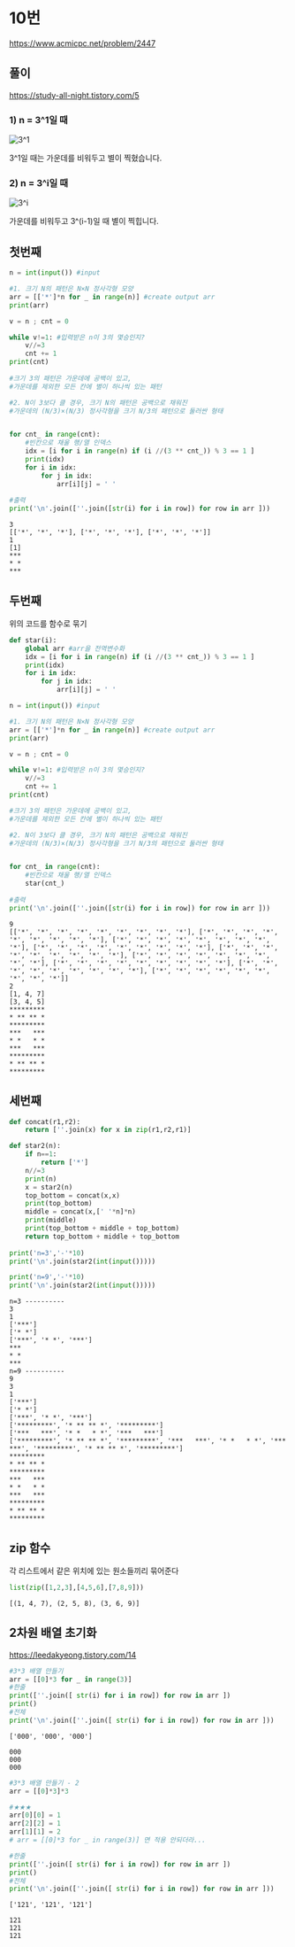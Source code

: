 # 10번
https://www.acmicpc.net/problem/2447

## 풀이

https://study-all-night.tistory.com/5


### 1) n = 3^1일 때
![3^1](https://img1.daumcdn.net/thumb/R1280x0/?scode=mtistory2&fname=https%3A%2F%2Fblog.kakaocdn.net%2Fdn%2Fc4Gd26%2FbtqF4yxgYsb%2FiR0OHK2kdfKejHHjnN1R5k%2Fimg.png)

3^1일 때는 가운데를 비워두고 별이 찍혔습니다.


### 2) n = 3^i일 때
![3^i](https://img1.daumcdn.net/thumb/R1280x0/?scode=mtistory2&fname=https%3A%2F%2Fblog.kakaocdn.net%2Fdn%2Fbh3GEd%2FbtqF7L9zccc%2FjKC5MBYKO5I6AnXqRqJjT1%2Fimg.png)

가운데를 비워두고 3^(i-1)일 때 별이 찍힙니다.


## 첫번째


```python
n = int(input()) #input

#1. 크기 N의 패턴은 N×N 정사각형 모양
arr = [['*']*n for _ in range(n)] #create output arr
print(arr)

v = n ; cnt = 0

while v!=1: #입력받은 n이 3의 몇승인지?
    v//=3
    cnt += 1
print(cnt)
    
#크기 3의 패턴은 가운데에 공백이 있고,
#가운데를 제외한 모든 칸에 별이 하나씩 있는 패턴

#2. N이 3보다 클 경우, 크기 N의 패턴은 공백으로 채워진
#가운데의 (N/3)×(N/3) 정사각형을 크기 N/3의 패턴으로 둘러싼 형태


for cnt_ in range(cnt):
    #빈칸으로 채울 행/열 인덱스
    idx = [i for i in range(n) if (i //(3 ** cnt_)) % 3 == 1 ]
    print(idx)
    for i in idx:
        for j in idx:
            arr[i][j] = ' '
            
#출력
print('\n'.join([''.join([str(i) for i in row]) for row in arr ]))
```

    3
    [['*', '*', '*'], ['*', '*', '*'], ['*', '*', '*']]
    1
    [1]
    ***
    * *
    ***
    

## 두번째
위의 코드를 함수로 묶기


```python
def star(i):
    global arr #arr을 전역변수화
    idx = [i for i in range(n) if (i //(3 ** cnt_)) % 3 == 1 ]
    print(idx)
    for i in idx:
        for j in idx:
            arr[i][j] = ' '

n = int(input()) #input

#1. 크기 N의 패턴은 N×N 정사각형 모양
arr = [['*']*n for _ in range(n)] #create output arr
print(arr)

v = n ; cnt = 0

while v!=1: #입력받은 n이 3의 몇승인지?
    v//=3
    cnt += 1
print(cnt)

#크기 3의 패턴은 가운데에 공백이 있고,
#가운데를 제외한 모든 칸에 별이 하나씩 있는 패턴

#2. N이 3보다 클 경우, 크기 N의 패턴은 공백으로 채워진
#가운데의 (N/3)×(N/3) 정사각형을 크기 N/3의 패턴으로 둘러싼 형태


for cnt_ in range(cnt):
    #빈칸으로 채울 행/열 인덱스
    star(cnt_)
            
#출력
print('\n'.join([''.join([str(i) for i in row]) for row in arr ]))
```

    9
    [['*', '*', '*', '*', '*', '*', '*', '*', '*'], ['*', '*', '*', '*', '*', '*', '*', '*', '*'], ['*', '*', '*', '*', '*', '*', '*', '*', '*'], ['*', '*', '*', '*', '*', '*', '*', '*', '*'], ['*', '*', '*', '*', '*', '*', '*', '*', '*'], ['*', '*', '*', '*', '*', '*', '*', '*', '*'], ['*', '*', '*', '*', '*', '*', '*', '*', '*'], ['*', '*', '*', '*', '*', '*', '*', '*', '*'], ['*', '*', '*', '*', '*', '*', '*', '*', '*']]
    2
    [1, 4, 7]
    [3, 4, 5]
    *********
    * ** ** *
    *********
    ***   ***
    * *   * *
    ***   ***
    *********
    * ** ** *
    *********
    

## 세번째


```python
def concat(r1,r2):
    return [''.join(x) for x in zip(r1,r2,r1)]

def star2(n):
    if n==1:
        return ['*']
    n//=3
    print(n)
    x = star2(n)
    top_bottom = concat(x,x)
    print(top_bottom)
    middle = concat(x,[' '*n]*n)
    print(middle)
    print(top_bottom + middle + top_bottom)
    return top_bottom + middle + top_bottom
    
print('n=3','-'*10)
print('\n'.join(star2(int(input()))))

print('n=9','-'*10)
print('\n'.join(star2(int(input()))))
```

    n=3 ----------
    3
    1
    ['***']
    ['* *']
    ['***', '* *', '***']
    ***
    * *
    ***
    n=9 ----------
    9
    3
    1
    ['***']
    ['* *']
    ['***', '* *', '***']
    ['*********', '* ** ** *', '*********']
    ['***   ***', '* *   * *', '***   ***']
    ['*********', '* ** ** *', '*********', '***   ***', '* *   * *', '***   ***', '*********', '* ** ** *', '*********']
    *********
    * ** ** *
    *********
    ***   ***
    * *   * *
    ***   ***
    *********
    * ** ** *
    *********
    

## zip 함수
각 리스트에서 같은 위치에 있는 원소들끼리 묶어준다


```python
list(zip([1,2,3],[4,5,6],[7,8,9]))
```




    [(1, 4, 7), (2, 5, 8), (3, 6, 9)]



## 2차원 배열 초기화
https://leedakyeong.tistory.com/14


```python
#3*3 배열 만들기
arr = [[0]*3 for _ in range(3)]
#한줄
print([''.join([ str(i) for i in row]) for row in arr ])
print()
#전체
print('\n'.join([''.join([ str(i) for i in row]) for row in arr ]))
```

    ['000', '000', '000']
    
    000
    000
    000
    


```python
#3*3 배열 만들기 - 2
arr = [[0]*3]*3

#★★★
arr[0][0] = 1
arr[2][2] = 1
arr[1][1] = 2
# arr = [[0]*3 for _ in range(3)] 면 적용 안되더라...

#한줄
print([''.join([ str(i) for i in row]) for row in arr ])
print()
#전체
print('\n'.join([''.join([ str(i) for i in row]) for row in arr ]))
```

    ['121', '121', '121']
    
    121
    121
    121
    


```python

```


```python

```
